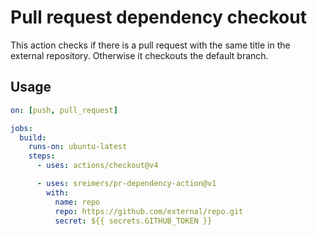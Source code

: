 # Pull request dependency checkout

This action checks if there is a pull request with the same title in the external repository.
Otherwise it checkouts the default branch.

## Usage

```yaml
on: [push, pull_request]

jobs:
  build:
    runs-on: ubuntu-latest
    steps:
      - uses: actions/checkout@v4

      - uses: sreimers/pr-dependency-action@v1
        with:
          name: repo
          repo: https://github.com/external/repo.git
          secret: ${{ secrets.GITHUB_TOKEN }}
```
